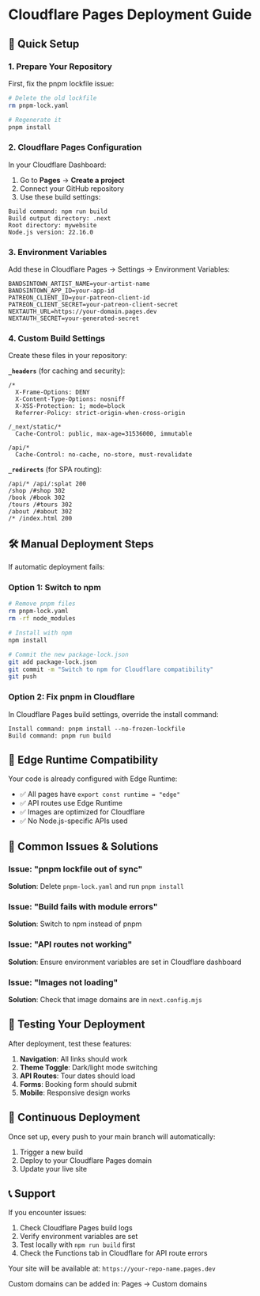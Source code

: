 # Cloudflare Pages Deployment Guide

## 🚀 Quick Setup

### 1. Prepare Your Repository

First, fix the pnpm lockfile issue:

```bash
# Delete the old lockfile
rm pnpm-lock.yaml

# Regenerate it
pnpm install
```

### 2. Cloudflare Pages Configuration

In your Cloudflare Dashboard:

1. Go to **Pages** → **Create a project**
2. Connect your GitHub repository
3. Use these build settings:

```
Build command: npm run build
Build output directory: .next
Root directory: mywebsite
Node.js version: 22.16.0
```

### 3. Environment Variables

Add these in Cloudflare Pages → Settings → Environment Variables:

```
BANDSINTOWN_ARTIST_NAME=your-artist-name
BANDSINTOWN_APP_ID=your-app-id
PATREON_CLIENT_ID=your-patreon-client-id
PATREON_CLIENT_SECRET=your-patreon-client-secret
NEXTAUTH_URL=https://your-domain.pages.dev
NEXTAUTH_SECRET=your-generated-secret
```

### 4. Custom Build Settings

Create these files in your repository:

**`_headers`** (for caching and security):
```
/*
  X-Frame-Options: DENY
  X-Content-Type-Options: nosniff
  X-XSS-Protection: 1; mode=block
  Referrer-Policy: strict-origin-when-cross-origin

/_next/static/*
  Cache-Control: public, max-age=31536000, immutable

/api/*
  Cache-Control: no-cache, no-store, must-revalidate
```

**`_redirects`** (for SPA routing):
```
/api/* /api/:splat 200
/shop /#shop 302
/book /#book 302
/tours /#tours 302
/about /#about 302
/* /index.html 200
```

## 🛠️ Manual Deployment Steps

If automatic deployment fails:

### Option 1: Switch to npm

```bash
# Remove pnpm files
rm pnpm-lock.yaml
rm -rf node_modules

# Install with npm
npm install

# Commit the new package-lock.json
git add package-lock.json
git commit -m "Switch to npm for Cloudflare compatibility"
git push
```

### Option 2: Fix pnpm in Cloudflare

In Cloudflare Pages build settings, override the install command:

```
Install command: pnpm install --no-frozen-lockfile
Build command: pnpm run build
```

## 🔧 Edge Runtime Compatibility

Your code is already configured with Edge Runtime:

- ✅ All pages have `export const runtime = "edge"`
- ✅ API routes use Edge Runtime
- ✅ Images are optimized for Cloudflare
- ✅ No Node.js-specific APIs used

## 🚨 Common Issues & Solutions

### Issue: "pnpm lockfile out of sync"
**Solution**: Delete `pnpm-lock.yaml` and run `pnpm install`

### Issue: "Build fails with module errors"
**Solution**: Switch to npm instead of pnpm

### Issue: "API routes not working"
**Solution**: Ensure environment variables are set in Cloudflare dashboard

### Issue: "Images not loading"
**Solution**: Check that image domains are in `next.config.mjs`

## 📱 Testing Your Deployment

After deployment, test these features:

1. **Navigation**: All links should work
2. **Theme Toggle**: Dark/light mode switching
3. **API Routes**: Tour dates should load
4. **Forms**: Booking form should submit
5. **Mobile**: Responsive design works

## 🔄 Continuous Deployment

Once set up, every push to your main branch will automatically:

1. Trigger a new build
2. Deploy to your Cloudflare Pages domain
3. Update your live site

## 📞 Support

If you encounter issues:

1. Check Cloudflare Pages build logs
2. Verify environment variables are set
3. Test locally with `npm run build` first
4. Check the Functions tab in Cloudflare for API route errors

Your site will be available at: `https://your-repo-name.pages.dev`

Custom domains can be added in: Pages → Custom domains